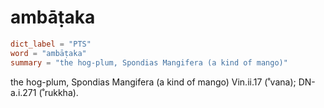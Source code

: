 # ambāṭaka

``` toml
dict_label = "PTS"
word = "ambāṭaka"
summary = "the hog-plum, Spondias Mangifera (a kind of mango)"
```

the hog\-plum, Spondias Mangifera (a kind of mango) Vin.ii.17 (˚vana); DN\-a.i.271 (˚rukkha).

